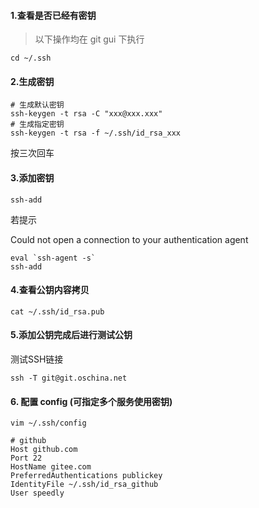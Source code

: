 #### 1.查看是否已经有密钥
> 以下操作均在 git gui 下执行

```
cd ~/.ssh
```
#### 2.生成密钥
```
# 生成默认密钥
ssh-keygen -t rsa -C "xxx@xxx.xxx"
# 生成指定密钥
ssh-keygen -t rsa -f ~/.ssh/id_rsa_xxx
```
按三次回车
#### 3.添加密钥
```
ssh-add
```
若提示 
>
Could not open a connection to your authentication agent
```
eval `ssh-agent -s`
ssh-add
```
#### 4.查看公钥内容拷贝
```
cat ~/.ssh/id_rsa.pub
```
#### 5.添加公钥完成后进行测试公钥
测试SSH链接
```
ssh -T git@git.oschina.net
```
#### 6. 配置 config (可指定多个服务使用密钥)

```
vim ~/.ssh/config
```

```
# github
Host github.com
Port 22
HostName gitee.com
PreferredAuthentications publickey
IdentityFile ~/.ssh/id_rsa_github
User speedly
```
